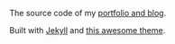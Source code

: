 The source code of my [portfolio and blog](http://lanreadelowo.com).

Built with [Jekyll](http://jekyllrb.com) and [this awesome theme](https://github.com/victorvoid/space-jekyll-template/).
